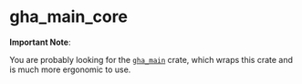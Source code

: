 # gha_main_core

**Important Note**:

You are probably looking for the [`gha_main`](https://docs.rs/gha_main) crate, which wraps this crate and is much more ergonomic to use.